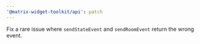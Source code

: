 ```yaml
---
'@matrix-widget-toolkit/api': patch
---
```


Fix a rare issue where `sendStateEvent` and `sendRoomEvent` return the wrong event.
